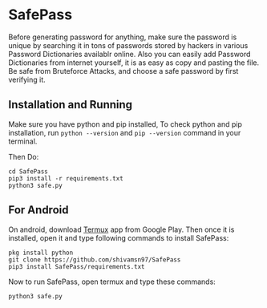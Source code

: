 # SafePass
Before generating password for anything, make sure the password is unique by searching it in tons of passwords stored by hackers in various Password Dictionaries availablr online. Also you can easily add Password Dictionaries from internet yourself, it is as easy as copy and pasting the file. Be safe from Bruteforce Attacks, and choose a safe password by first verifying it.

## Installation and Running

Make sure you have python and pip installed, To check python and pip installation, run `python --version` and `pip --version` command in your terminal. 

Then Do: 
```git clone https://github.com/shivamsn97/SafePass
cd SafePass
pip3 install -r requirements.txt
python3 safe.py
```
## For Android
On android, download [Termux](https://play.google.com/store/apps/details?id=com.termux) app from Google Play.
Then once it is installed, open it and type following commands to install SafePass:

```
pkg install python
git clone https://github.com/shivamsn97/SafePass 
pip3 install SafePass/requirements.txt
```

Now to run SafePass, open termux and type these commands:

```cd SafePass
python3 safe.py
```